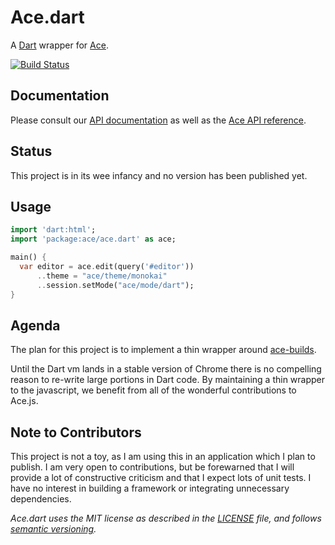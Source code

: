 # Ace.dart

A [Dart][dart] wrapper for [Ace][ace].

[![Build Status](https://drone.io/github.com/rmsmith/ace.dart/status.png)][badge]

## Documentation

Please consult our [API documentation][api] as well as the 
[Ace API reference][ace-api].

## Status

This project is in its wee infancy and no version has been published yet.

## Usage

```dart
import 'dart:html';
import 'package:ace/ace.dart' as ace;

main() {
  var editor = ace.edit(query('#editor'))
      ..theme = "ace/theme/monokai"
      ..session.setMode("ace/mode/dart");
}
```

## Agenda

The plan for this project is to implement a thin wrapper around [ace-builds][].  

Until the Dart vm lands in a stable version of Chrome there is no compelling 
reason to re-write large portions in Dart code.  By maintaining a thin wrapper 
to the javascript, we benefit from all of the wonderful contributions to Ace.js.

## Note to Contributors

This project is not a toy, as I am using this in an application which I plan to
publish.  I am very open to contributions, but be forewarned that I will provide
a lot of constructive criticism and that I expect lots of unit tests.  I have 
no interest in building a framework or integrating unnecessary dependencies.

_Ace.dart uses the MIT license as described in the [LICENSE][license] file, and 
follows [semantic versioning][]._

[ace]: http://ace.ajax.org/
[ace-api]: http://ace.ajax.org/#nav=api
[ace-builds]: https://github.com/ajaxorg/ace-builds/
[api]: http://rmsmith.github.com/ace.dart/ace.html
[badge]: https://drone.io/github.com/rmsmith/ace.dart/latest
[dart]: http://www.dartlang.org/
[license]: https://github.com/rmsmith/fields/blob/master/LICENSE
[semantic versioning]: http://semver.org/
